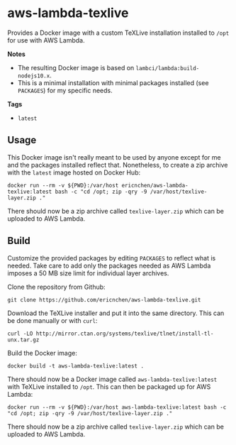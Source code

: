 # aws-lambda-texlive

Provides a Docker image with a custom TeXLive installation installed to `/opt` for use with AWS Lambda.

**Notes**

- The resulting Docker image is based on `lambci/lambda:build-nodejs10.x`.
- This is a minimal installation with minimal packages installed (see `PACKAGES`) for my specific needs.

**Tags**

- `latest`

## Usage

This Docker image isn't really meant to be used by anyone except for me and the packages installed reflect that.
Nonetheless, to create a zip archive with the `latest` image hosted on Docker Hub:

    docker run --rm -v ${PWD}:/var/host ericnchen/aws-lambda-texlive:latest bash -c "cd /opt; zip -qry -9 /var/host/texlive-layer.zip ."

There should now be a zip archive called `texlive-layer.zip` which can be uploaded to AWS Lambda.

## Build

Customize the provided packages by editing `PACKAGES` to reflect what is needed.
Take care to add only the packages needed as AWS Lambda imposes a 50 MB size limit for individual layer archives.

Clone the repository from Github:

    git clone https://github.com/ericnchen/aws-lambda-texlive.git

Download the TeXLive installer and put it into the same directory.
This can be done manually or with `curl`:

	curl -LO http://mirror.ctan.org/systems/texlive/tlnet/install-tl-unx.tar.gz

Build the Docker image:

    docker build -t aws-lambda-texlive:latest .

There should now be a Docker image called `aws-lambda-texlive:latest` with TeXLive installed to `/opt`.
This can then be packaged up for AWS Lambda:

    docker run --rm -v ${PWD}:/var/host aws-lambda-texlive:latest bash -c "cd /opt; zip -qry -9 /var/host/texlive-layer.zip ."

There should now be a zip archive called `texlive-layer.zip` which can be uploaded to AWS Lambda.
